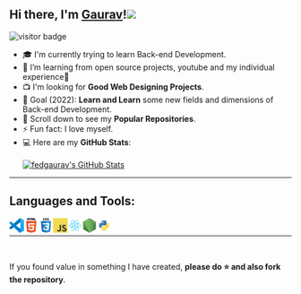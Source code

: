 ## Hi there, I'm [Gaurav](https://fedgaurav.github.io/gaurav.port/)!<img src="https://media.giphy.com/media/hvRJCLFzcasrR4ia7z/giphy.gif" width="25px">
![visitor badge](https://visitor-badge.glitch.me/badge?page_id=fedgaurav.visitor-badge&left_color=red&right_color=green)

- 🎓 I'm currently trying to learn Back-end Development.
- 🌱 I’m learning from open source projects, youtube and my individual experience📕
- 📺 I'm looking for **Good Web Designing Projects**.
- 🥅 Goal (2022): **Learn and Learn** some new fields and dimensions of Back-end Development.
- 📌 Scroll down to see my **Popular Repositories**.
- ⚡ Fun fact: I love myself.
- 💻 Here are my **GitHub Stats**:<br/><br/>
  <a href="https://awesome-github-stats.azurewebsites.net/index.html??cardType=github&theme=dark">    <img  alt="fedgaurav's GitHub Stats" src="https://awesome-github-stats.azurewebsites.net/user-stats/fedgaurav?cardType=github&theme=dark" />
  
</a><hr />



## Languages and Tools:

<img align="left" alt="Visual Studio Code" width="26px" src="https://raw.githubusercontent.com/github/explore/80688e429a7d4ef2fca1e82350fe8e3517d3494d/topics/visual-studio-code/visual-studio-code.png" />
<img align="left" alt="HTML5" width="26px" src="https://raw.githubusercontent.com/github/explore/80688e429a7d4ef2fca1e82350fe8e3517d3494d/topics/html/html.png" />
<img align="left" alt="CSS3" width="26px" src="https://raw.githubusercontent.com/github/explore/80688e429a7d4ef2fca1e82350fe8e3517d3494d/topics/css/css.png" />
<img align="left" alt="JavaScript" width="26px" src="https://raw.githubusercontent.com/github/explore/80688e429a7d4ef2fca1e82350fe8e3517d3494d/topics/javascript/javascript.png" />
<img align="left" alt="React" width="26px" src="https://raw.githubusercontent.com/github/explore/80688e429a7d4ef2fca1e82350fe8e3517d3494d/topics/react/react.png" />
<img align="left" alt="Node.js" width="26px" src="https://raw.githubusercontent.com/github/explore/80688e429a7d4ef2fca1e82350fe8e3517d3494d/topics/nodejs/nodejs.png" />
<img align="left" alt="GitHub" width="26px" src="https://raw.githubusercontent.com/github/explore/78df643247d429f6cc873026c0622819ad797942/topics/python/python.png" />
<br />
<hr/>

<br/>

If you found value in something I have created, **please do ⭐ and also fork the repository**.


